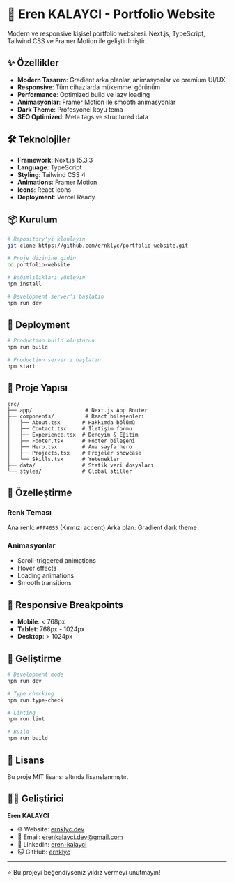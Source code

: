# 🚀 Eren KALAYCI - Portfolio Website

Modern ve responsive kişisel portfolio websitesi. Next.js, TypeScript, Tailwind CSS ve Framer Motion ile geliştirilmiştir.

## ✨ Özellikler

- **Modern Tasarım**: Gradient arka planlar, animasyonlar ve premium UI/UX
- **Responsive**: Tüm cihazlarda mükemmel görünüm
- **Performance**: Optimized build ve lazy loading
- **Animasyonlar**: Framer Motion ile smooth animasyonlar
- **Dark Theme**: Profesyonel koyu tema
- **SEO Optimized**: Meta tags ve structured data

## 🛠️ Teknolojiler

- **Framework**: Next.js 15.3.3
- **Language**: TypeScript
- **Styling**: Tailwind CSS 4
- **Animations**: Framer Motion
- **Icons**: React Icons
- **Deployment**: Vercel Ready

## 📦 Kurulum

```bash
# Repository'yi klonlayın
git clone https://github.com/ernklyc/portfolio-website.git

# Proje dizinine gidin
cd portfolio-website

# Bağımlılıkları yükleyin
npm install

# Development server'ı başlatın
npm run dev
```

## 🚀 Deployment

```bash
# Production build oluşturun
npm run build

# Production server'ı başlatın
npm start
```

## 📁 Proje Yapısı

```
src/
├── app/                 # Next.js App Router
├── components/          # React bileşenleri
│   ├── About.tsx       # Hakkımda bölümü
│   ├── Contact.tsx     # İletişim formu
│   ├── Experience.tsx  # Deneyim & Eğitim
│   ├── Footer.tsx      # Footer bileşeni
│   ├── Hero.tsx        # Ana sayfa hero
│   ├── Projects.tsx    # Projeler showcase
│   └── Skills.tsx      # Yetenekler
├── data/               # Statik veri dosyaları
└── styles/             # Global stiller
```

## 🎨 Özelleştirme

### Renk Teması
Ana renk: `#FF4655` (Kırmızı accent)
Arka plan: Gradient dark theme

### Animasyonlar
- Scroll-triggered animations
- Hover effects
- Loading animations
- Smooth transitions

## 📱 Responsive Breakpoints

- **Mobile**: < 768px
- **Tablet**: 768px - 1024px
- **Desktop**: > 1024px

## 🔧 Geliştirme

```bash
# Development mode
npm run dev

# Type checking
npm run type-check

# Linting
npm run lint

# Build
npm run build
```

## 📄 Lisans

Bu proje MIT lisansı altında lisanslanmıştır.

## 👨‍💻 Geliştirici

**Eren KALAYCI**
- 🌐 Website: [ernklyc.dev](https://ernklyc.dev)
- 📧 Email: erenkalayci.dev@gmail.com
- 💼 LinkedIn: [eren-kalayci](https://linkedin.com/in/eren-kalayci)
- 🐱 GitHub: [ernklyc](https://github.com/ernklyc)

---

⭐ Bu projeyi beğendiyseniz yıldız vermeyi unutmayın!
